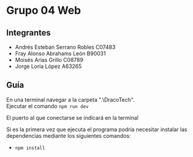 # Grupo 04 Web

## Integrantes

- Andrés Esteban Serrano Robles C07483
- Fray Alonso Abrahams León B90031
- Moisés Arias Grillo C08789
- Jorge Loría López A63265

## Guía

En una terminal navegar a la carpeta ".\DracoTech\".
<br>Ejecutar el comando `npm run dev`

El puerto al que conectarse se indicará en la terminal

Si es la primera vez que ejecuta el programa podría
necesitar instalar las dependencias mediante los
siguientes comandos:

- `npm install`
